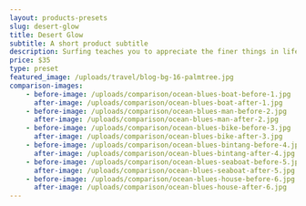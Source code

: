 ```yaml
---
layout: products-presets
slug: desert-glow
title: Desert Glow
subtitle: A short product subtitle
description: Surfing teaches you to appreciate the finer things in life, to be present, live in the moment and just breathe. Surfing teaches you to appreciate the finer things in life, to be present, live in the moment and just breathe.
price: $35
type: preset
featured_image: /uploads/travel/blog-bg-16-palmtree.jpg
comparison-images: 
    - before-image: /uploads/comparison/ocean-blues-boat-before-1.jpg
      after-image: /uploads/comparison/ocean-blues-boat-after-1.jpg
    - before-image: /uploads/comparison/ocean-blues-man-before-2.jpg
      after-image: /uploads/comparison/ocean-blues-man-after-2.jpg
    - before-image: /uploads/comparison/ocean-blues-bike-before-3.jpg
      after-image: /uploads/comparison/ocean-blues-bike-after-3.jpg
    - before-image: /uploads/comparison/ocean-blues-bintang-before-4.jpg
      after-image: /uploads/comparison/ocean-blues-bintang-after-4.jpg
    - before-image: /uploads/comparison/ocean-blues-seaboat-before-5.jpg
      after-image: /uploads/comparison/ocean-blues-seaboat-after-5.jpg
    - before-image: /uploads/comparison/ocean-blues-house-before-6.jpg
      after-image: /uploads/comparison/ocean-blues-house-after-6.jpg
---
```


